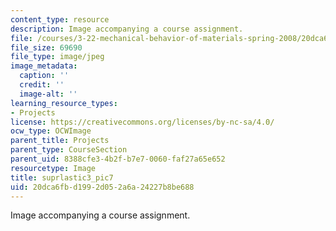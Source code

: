 ```yaml
---
content_type: resource
description: Image accompanying a course assignment.
file: /courses/3-22-mechanical-behavior-of-materials-spring-2008/20dca6fbd1992d052a6a24227b8be688_suprlastic3_pic7.jpg
file_size: 69690
file_type: image/jpeg
image_metadata:
  caption: ''
  credit: ''
  image-alt: ''
learning_resource_types:
- Projects
license: https://creativecommons.org/licenses/by-nc-sa/4.0/
ocw_type: OCWImage
parent_title: Projects
parent_type: CourseSection
parent_uid: 8388cfe3-4b2f-b7e7-0060-faf27a65e652
resourcetype: Image
title: suprlastic3_pic7
uid: 20dca6fb-d199-2d05-2a6a-24227b8be688
---
```

Image accompanying a course assignment.